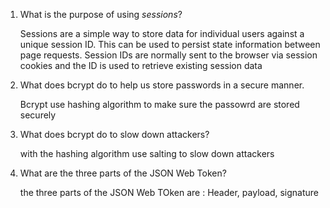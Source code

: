 1. What is the purpose of using _sessions_?

    Sessions are a simple way to store data for individual users against a unique session ID. This can be used to persist state information between page requests. Session IDs are normally sent to the browser via session cookies and the ID is used to retrieve existing session data

1. What does bcrypt do to help us store passwords in a secure manner.

    Bcrypt use hashing algorithm to make sure the passowrd are stored securely

1. What does bcrypt do to slow down attackers?

    with the hashing algorithm use salting to slow down attackers 

1. What are the three parts of the JSON Web Token?

    the three parts of the JSON Web TOken are : Header, payload, signature 